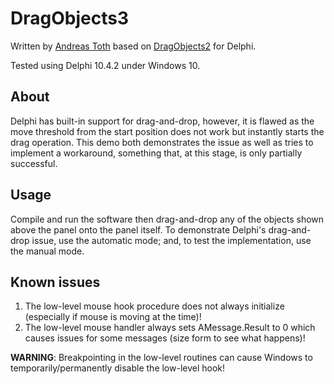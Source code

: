 # DragObjects3
Written by [Andreas Toth](https://github.com/mrandreastoth) based on [DragObjects2](http://www.blong.com/conferences/borcon2001/draganddrop/4114.htm) for Delphi.

Tested using Delphi 10.4.2 under Windows 10.

## About
Delphi has built-in support for drag-and-drop, however, it is flawed as the move threshold from the start position does not work but instantly starts the drag operation. This demo both demonstrates the issue as well as tries to implement a workaround, something that, at this stage, is only partially successful.

## Usage
Compile and run the software then drag-and-drop any of the objects shown above the panel onto the panel itself. To demonstrate Delphi's drag-and-drop issue, use the automatic mode; and, to test the implementation, use the manual mode.

## Known issues
1. The low-level mouse hook procedure does not always initialize (especially if mouse is moving at the time)!
2. The low-level mouse handler always sets AMessage.Result to 0 which causes issues for some messages (size form to see what happens)!

**WARNING**: Breakpointing in the low-level routines can cause Windows to temporarily/permanently disable the low-level hook!
